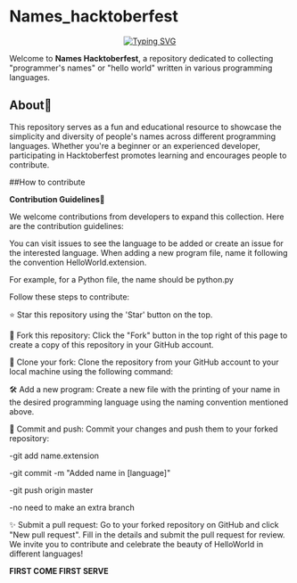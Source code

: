 # Names_hacktoberfest

<p align="center">
 <a href="https://git.io/typing-svg"><img src="https://readme-typing-svg.herokuapp.com?font=Fira+Code&pause=1000&width=435&lines=Names_Hacktoberfest" alt="Typing SVG" /></a>
</p>

Welcome to **Names Hacktoberfest**, a repository dedicated to collecting "programmer's names" or "hello world"  written in various programming languages.

## About📖

This repository serves as a fun and educational resource to showcase the simplicity and diversity of  people's names  across different programming languages.
Whether you're a beginner or an experienced developer, participating in Hacktoberfest promotes  learning and encourages people to contribute. 

##How to contribute

**Contribution Guidelines**👮

We welcome contributions from developers to expand this collection. Here are the contribution guidelines:

You can visit issues to see the language to be added or create an issue for the interested language.
When adding a new program file,  name it following the convention HelloWorld.extension.

For example, for a Python  file, the name should be python.py

Follow these steps to contribute:

⭐️ Star this repository using the 'Star' button on the top.

🍴 Fork this repository: Click the "Fork" button in the top right of this page to create a copy of this repository in your GitHub account.

🧪 Clone your fork: Clone the repository from your GitHub account to your local machine using the following command:

🛠 Add a new program: Create a new file with the printing of your name  in the desired programming language using the naming convention mentioned above.

🚀 Commit and push: Commit your changes and push them to your forked repository:

-git add name.extension

-git commit -m "Added name  in [language]"

-git push origin master

-no need to make an extra branch 


✨ Submit a pull request: Go to your forked repository on GitHub and click "New pull request". Fill in the details and submit the pull request for review.
We invite you to contribute and celebrate the beauty of HelloWorld in different languages!

**FIRST COME FIRST SERVE**

